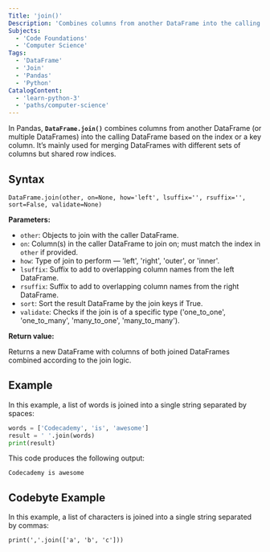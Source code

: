 ```yaml
---
Title: 'join()'
Description: 'Combines columns from another DataFrame into the calling DataFrame based on the index or a key column.'
Subjects:
  - 'Code Foundations'
  - 'Computer Science'
Tags:
  - 'DataFrame'
  - 'Join'
  - 'Pandas'
  - 'Python'
CatalogContent:
  - 'learn-python-3'
  - 'paths/computer-science'
---
```


In Pandas, **`DataFrame.join()`** combines columns from another DataFrame (or multiple DataFrames) into the calling DataFrame based on the index or a key column. It’s mainly used for merging DataFrames with different sets of columns but shared row indices.

## Syntax

```pseudo
DataFrame.join(other, on=None, how='left', lsuffix='', rsuffix='', sort=False, validate=None)
```

**Parameters:**

- `other`: Objects to join with the caller DataFrame.
- `on`: Column(s) in the caller DataFrame to join on; must match the index in `other` if provided.
- `how`: Type of join to perform — 'left', 'right', 'outer', or 'inner'.
- `lsuffix`: Suffix to add to overlapping column names from the left DataFrame.
- `rsuffix`: Suffix to add to overlapping column names from the right DataFrame.
- `sort`: Sort the result DataFrame by the join keys if True.
- `validate`: Checks if the join is of a specific type ('one_to_one', 'one_to_many', 'many_to_one', 'many_to_many').

**Return value:**

Returns a new DataFrame with columns of both joined DataFrames combined according to the join logic.

## Example

In this example, a list of words is joined into a single string separated by spaces:

```py
words = ['Codecademy', 'is', 'awesome']
result = ' '.join(words)
print(result)
```

This code produces the following output:

```shell
Codecademy is awesome
```

## Codebyte Example

In this example, a list of characters is joined into a single string separated by commas:

```codebyte/python
print(','.join(['a', 'b', 'c']))
```

